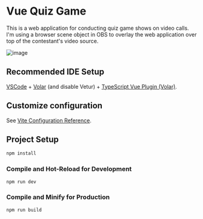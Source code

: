 # Vue Quiz Game

This is a web application for conducting quiz game shows on video calls. I'm using a browser scene object in OBS to overlay the web application over top of the contestant's video source. 

![image](https://user-images.githubusercontent.com/9989813/218371571-a000be72-5998-45b2-85b8-6a1c5b3a312e.png)

## Recommended IDE Setup

[VSCode](https://code.visualstudio.com/) + [Volar](https://marketplace.visualstudio.com/items?itemName=Vue.volar) (and disable Vetur) + [TypeScript Vue Plugin (Volar)](https://marketplace.visualstudio.com/items?itemName=Vue.vscode-typescript-vue-plugin).

## Customize configuration

See [Vite Configuration Reference](https://vitejs.dev/config/).

## Project Setup

```sh
npm install
```

### Compile and Hot-Reload for Development

```sh
npm run dev
```

### Compile and Minify for Production

```sh
npm run build
```
